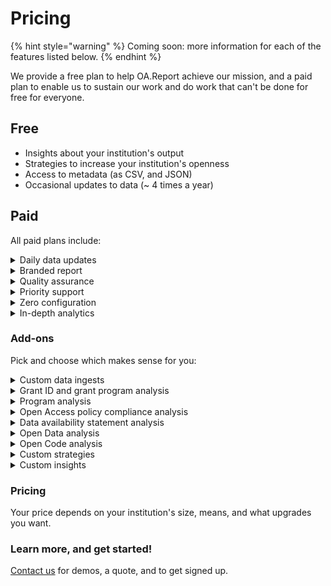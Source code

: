 # Pricing

{% hint style="warning" %}
Coming soon: more information for each of the features listed below.
{% endhint %}

We provide a free plan to help OA.Report achieve our mission, and a paid plan to enable us to sustain our work and do work that can't be done for free for everyone.

## Free

* Insights about your institution's output
* Strategies to increase your institution's openness
* Access to metadata (as CSV, and JSON)
* Occasional updates to data (\~ 4 times a year)

## Paid

All paid plans include:

<details>

<summary>Daily data updates</summary>



</details>

<details>

<summary>Branded report</summary>



</details>

<details>

<summary>Quality assurance</summary>



</details>

<details>

<summary>Priority support</summary>



</details>

<details>

<summary>Zero configuration</summary>



</details>

<details>

<summary>In-depth analytics</summary>



</details>

### Add-ons

Pick and choose which makes sense for you:

<details>

<summary>Custom data ingests</summary>



</details>

<details>

<summary>Grant ID and grant program analysis</summary>



</details>

<details>

<summary>Program analysis</summary>



</details>

<details>

<summary>Open Access policy compliance analysis</summary>



</details>

<details>

<summary>Data availability statement analysis</summary>

We'll review all your papers and find out how many papers have data availability statements

</details>

<details>

<summary>Open Data analysis</summary>



</details>

<details>

<summary>Open Code analysis</summary>



</details>

<details>

<summary>Custom strategies</summary>



</details>

<details>

<summary>Custom insights</summary>



</details>

### Pricing

Your price depends on your institution's size, means, and what upgrades you want.

### Learn more, and get started!

[Contact us](mailto:joe@oa.works) for demos, a quote, and to get signed up.



